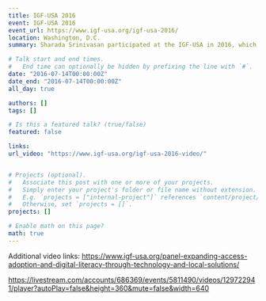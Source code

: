 ```yaml
---
title: IGF-USA 2016
event: IGF-USA 2016
event_url: https://www.igf-usa.org/igf-usa-2016/
location: Washington, D.C.
summary: Sharada Srinivasan participated at the IGF-USA in 2016, which featured panels on access and inclusion.

# Talk start and end times.
#   End time can optionally be hidden by prefixing the line with `#`.
date: "2016-07-14T00:00:00Z"
date_end: "2016-07-14T00:00:00Z"
all_day: true

authors: []
tags: []

# Is this a featured talk? (true/false)
featured: false

links:
url_video: "https://www.igf-usa.org/igf-usa-2016-video/"


# Projects (optional).
#   Associate this post with one or more of your projects.
#   Simply enter your project's folder or file name without extension.
#   E.g. `projects = ["internal-project"]` references `content/project/deep-learning/index.md`.
#   Otherwise, set `projects = []`.
projects: []

# Enable math on this page?
math: true
---
```


Additional video links: https://www.igf-usa.org/panel-expanding-access-adoption-and-digital-literacy-through-technology-and-local-solutions/

https://livestream.com/accounts/686369/events/5811490/videos/129722941/player?autoPlay=false&height=360&mute=false&width=640
